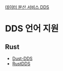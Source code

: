 [데이터 분산 서비스 DDS](../index.md)
# DDS 언어 지원

## Rust

- [Dust-DDS](Dust-DDS.md)
- [RustDDS](RustDDS.md)


